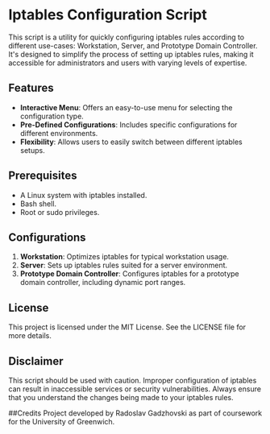 
# Iptables Configuration Script

This script is a utility for quickly configuring iptables rules according to different use-cases: Workstation, Server, and Prototype Domain Controller. It's designed to simplify the process of setting up iptables rules, making it accessible for administrators and users with varying levels of expertise.



## Features

- **Interactive Menu**: Offers an easy-to-use menu for selecting the configuration type.
- **Pre-Defined Configurations**: Includes specific configurations for different environments.
- **Flexibility**: Allows users to easily switch between different iptables setups.

## Prerequisites

- A Linux system with iptables installed.
- Bash shell.
- Root or sudo privileges.


## Configurations

1. **Workstation**: Optimizes iptables for typical workstation usage.
2. **Server**: Sets up iptables rules suited for a server environment.
3. **Prototype Domain Controller**: Configures iptables for a prototype domain controller, including dynamic port ranges.

## License

This project is licensed under the MIT License. See the LICENSE file for more details.

## Disclaimer

This script should be used with caution. Improper configuration of iptables can result in inaccessible services or security vulnerabilities. Always ensure that you understand the changes being made to your iptables rules.

##Credits
Project developed by Radoslav Gadzhovski as part of coursework for the University of Greenwich.
